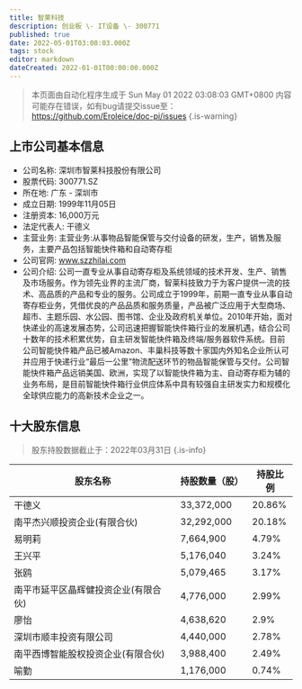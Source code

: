 ```yaml
---
title: 智莱科技
description: 创业板 \- IT设备 \- 300771
published: true
date: 2022-05-01T03:08:03.000Z
tags: stock
editor: markdown
dateCreated: 2022-01-01T00:00:00.000Z
---
```


> 本页面由自动化程序生成于 Sun May 01 2022 03:08:03 GMT+0800
> 内容可能存在错误，如有bug请提交issue至：https://github.com/Eroleice/doc-pi/issues
{.is-warning}

## 上市公司基本信息
- 公司名称: 深圳市智莱科技股份有限公司
- 股票代码: 300771.SZ
- 所在地: 广东 - 深圳市
- 成立日期: 1999年11月05日
- 注册资本: 16,000万元
- 法定代表人: 干德义
- 主营业务: 主营业务:从事物品智能保管与交付设备的研发，生产，销售及服务，主要产品包括智能快件箱和自动寄存柜
- 公司官网: www.szzhilai.com
- 公司介绍: 公司一直专业从事自动寄存柜及系统领域的技术开发、生产、销售及市场服务。作为领先业界的主流厂商，智莱科技致力于为客户提供一流的技术、高品质的产品和专业的服务。公司成立于1999年，前期一直专业从事自动寄存柜业务，凭借优良的产品品质和服务质量，产品被广泛应用于大型商场、超市、主题乐园、水公园、图书馆、企业及政府机关单位。2010年开始，面对快递业的高速发展态势，公司迅速把握智能快件箱行业的发展机遇，结合公司十数年的技术积累优势，自主研发智能快件箱及终端/服务器软件系统。目前公司智能快件箱产品已被Amazon、丰巢科技等数十家国内外知名企业所认可并应用于快递行业“最后一公里”物流配送环节的物品智能保管与交付。公司智能快件箱产品远销美国、欧洲，实现了以智能快件箱为主、自动寄存柜为辅的业务布局，是目前智能快件箱行业供应体系中具有较强自主研发实力和规模化全球供应能力的高新技术企业之一。


## 十大股东信息
> 股东持股数据截止于：2022年03月31日
{.is-info}

| 股东名称 | 持股数量（股） | 持股比例 |
| --- | --- | --- |
| 干德义 | 33,372,000 | 20.86% |
| 南平杰兴顺投资企业(有限合伙) | 32,292,000 | 20.18% |
| 易明莉 | 7,664,900 | 4.79% |
| 王兴平 | 5,176,040 | 3.24% |
| 张鸥 | 5,079,465 | 3.17% |
| 南平市延平区晶辉健投资企业(有限合伙) | 4,776,000 | 2.99% |
| 廖怡 | 4,638,620 | 2.9% |
| 深圳市顺丰投资有限公司 | 4,440,000 | 2.78% |
| 南平西博智能股权投资企业(有限合伙) | 3,988,400 | 2.49% |
| 喻勤 | 1,176,000 | 0.74% |




